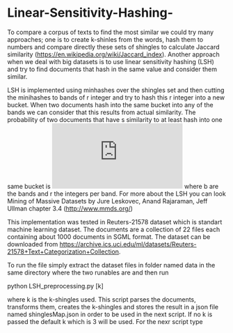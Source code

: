 # Linear-Sensitivity-Hashing-

To compare a corpus of texts to find the most similar we could try many approaches; one is to create k-shinles from the words, hash them to numbers and compare directly these sets of shingles to calculate Jaccard similarity (https://en.wikipedia.org/wiki/Jaccard_index). Another approach when we deal with big datasets is to use linear sensitivity hashing (LSH) and try to find documents that hash in the same value and consider them similar. 

LSH is implemented using minhashes over the shingles set and then cutting the minihashes to bands of r integer and try to hash this r integer into a new bucket. When two documents hash into the same bucket into any of the bands we can consider that this results from actual similarity. The probability of two documents that have s similarity to at least hash into one same bucket is ![equat](https://latex.codecogs.com/gif.latex?1%20-%20%281%20-s%5Er%29) where b are the bands and r the integers per band. For more about the LSH you can look Mining of Massive Datasets by Jure Leskovec, Anand Rajaraman, Jeff Ullman chapter 3.4 (http://www.mmds.org/)

This implementation was tested in Reuters-21578 dataset which is standart machine learning dataset. The documents are a collection of 22 files each containing about 1000 documents in SGML format. The dataset can be downloaded from  https://archive.ics.uci.edu/ml/datasets/Reuters-21578+Text+Categorization+Collection. 

To run the file simply extract the dataset files in folder named data in the same directory where the two runables are and then run

python LSH_preprocessing.py [k] 

where k is the k-shingles used. This script parses the documents, transforms them, creates the k-shingles and stores the result in a json file named shinglesMap.json in order to be used in the next script. If no k is passed the default k which is 3 will be used.
For the nexr script type 
